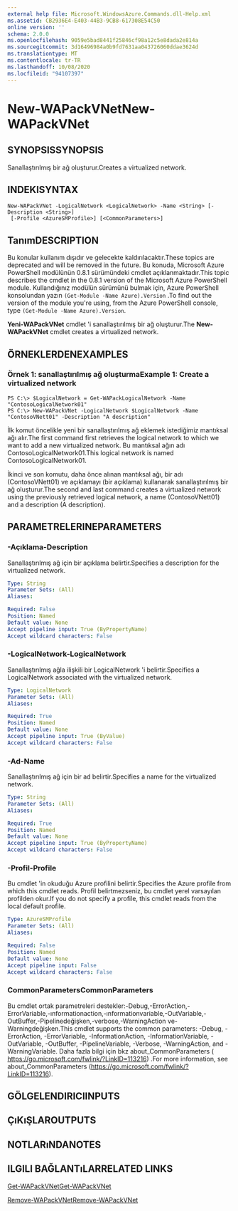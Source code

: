 ```yaml
---
external help file: Microsoft.WindowsAzure.Commands.dll-Help.xml
ms.assetid: CB2936E4-E403-44B3-9CB8-617308E54C50
online version: ''
schema: 2.0.0
ms.openlocfilehash: 9059e5bad8441f25846cf98a12c5e8dada2e814a
ms.sourcegitcommit: 3d16496984a0b9fd7631aa043726060ddae3624d
ms.translationtype: MT
ms.contentlocale: tr-TR
ms.lasthandoff: 10/08/2020
ms.locfileid: "94107397"
---
```

# <span data-ttu-id="c11b7-101">New-WAPackVNet</span><span class="sxs-lookup"><span data-stu-id="c11b7-101">New-WAPackVNet</span></span>

## <span data-ttu-id="c11b7-102">SYNOPSIS</span><span class="sxs-lookup"><span data-stu-id="c11b7-102">SYNOPSIS</span></span>
<span data-ttu-id="c11b7-103">Sanallaştırılmış bir ağ oluşturur.</span><span class="sxs-lookup"><span data-stu-id="c11b7-103">Creates a virtualized network.</span></span>

## <span data-ttu-id="c11b7-104">INDEKI</span><span class="sxs-lookup"><span data-stu-id="c11b7-104">SYNTAX</span></span>

```
New-WAPackVNet -LogicalNetwork <LogicalNetwork> -Name <String> [-Description <String>]
 [-Profile <AzureSMProfile>] [<CommonParameters>]
```

## <span data-ttu-id="c11b7-105">Tanım</span><span class="sxs-lookup"><span data-stu-id="c11b7-105">DESCRIPTION</span></span>
<span data-ttu-id="c11b7-106">Bu konular kullanım dışıdır ve gelecekte kaldırılacaktır.</span><span class="sxs-lookup"><span data-stu-id="c11b7-106">These topics are deprecated and will be removed in the future.</span></span>
<span data-ttu-id="c11b7-107">Bu konuda, Microsoft Azure PowerShell modülünün 0.8.1 sürümündeki cmdlet açıklanmaktadır.</span><span class="sxs-lookup"><span data-stu-id="c11b7-107">This topic describes the cmdlet in the 0.8.1 version of the Microsoft Azure PowerShell module.</span></span>
<span data-ttu-id="c11b7-108">Kullandığınız modülün sürümünü bulmak için, Azure PowerShell konsolundan yazın `(Get-Module -Name Azure).Version` .</span><span class="sxs-lookup"><span data-stu-id="c11b7-108">To find out the version of the module you're using, from the Azure PowerShell console, type `(Get-Module -Name Azure).Version`.</span></span>

<span data-ttu-id="c11b7-109">**Yeni-WAPackVNet** cmdlet 'i sanallaştırılmış bir ağ oluşturur.</span><span class="sxs-lookup"><span data-stu-id="c11b7-109">The **New-WAPackVNet** cmdlet creates a virtualized network.</span></span>

## <span data-ttu-id="c11b7-110">ÖRNEKLERDEN</span><span class="sxs-lookup"><span data-stu-id="c11b7-110">EXAMPLES</span></span>

### <span data-ttu-id="c11b7-111">Örnek 1: sanallaştırılmış ağ oluşturma</span><span class="sxs-lookup"><span data-stu-id="c11b7-111">Example 1: Create a virtualized network</span></span>
```
PS C:\> $LogicalNetwork = Get-WAPackLogicalNetwork -Name "ContosoLogicalNetwork01"
PS C:\> New-WAPackVNet -LogicalNetwork $LogicalNetwork -Name "ContosoVNett01" -Description "A description"
```

<span data-ttu-id="c11b7-112">İlk komut öncelikle yeni bir sanallaştırılmış ağ eklemek istediğimiz mantıksal ağı alır.</span><span class="sxs-lookup"><span data-stu-id="c11b7-112">The first command first retrieves the logical network to which we want to add a new virtualized network.</span></span>
<span data-ttu-id="c11b7-113">Bu mantıksal ağın adı ContosoLogicalNetwork01.</span><span class="sxs-lookup"><span data-stu-id="c11b7-113">This logical network is named ContosoLogicalNetwork01.</span></span>

<span data-ttu-id="c11b7-114">İkinci ve son komutu, daha önce alınan mantıksal ağı, bir adı (ContosoVNett01) ve açıklamayı (bir açıklama) kullanarak sanallaştırılmış bir ağ oluşturur.</span><span class="sxs-lookup"><span data-stu-id="c11b7-114">The second and last command creates a virtualized network using the previously retrieved logical network, a name (ContosoVNett01) and a description (A description).</span></span>

## <span data-ttu-id="c11b7-115">PARAMETRELERINE</span><span class="sxs-lookup"><span data-stu-id="c11b7-115">PARAMETERS</span></span>

### <span data-ttu-id="c11b7-116">-Açıklama</span><span class="sxs-lookup"><span data-stu-id="c11b7-116">-Description</span></span>
<span data-ttu-id="c11b7-117">Sanallaştırılmış ağ için bir açıklama belirtir.</span><span class="sxs-lookup"><span data-stu-id="c11b7-117">Specifies a description for the virtualized network.</span></span>

```yaml
Type: String
Parameter Sets: (All)
Aliases:

Required: False
Position: Named
Default value: None
Accept pipeline input: True (ByPropertyName)
Accept wildcard characters: False
```

### <span data-ttu-id="c11b7-118">-LogicalNetwork</span><span class="sxs-lookup"><span data-stu-id="c11b7-118">-LogicalNetwork</span></span>
<span data-ttu-id="c11b7-119">Sanallaştırılmış ağla ilişkili bir LogicalNetwork 'i belirtir.</span><span class="sxs-lookup"><span data-stu-id="c11b7-119">Specifies a LogicalNetwork associated with the virtualized network.</span></span>

```yaml
Type: LogicalNetwork
Parameter Sets: (All)
Aliases:

Required: True
Position: Named
Default value: None
Accept pipeline input: True (ByValue)
Accept wildcard characters: False
```

### <span data-ttu-id="c11b7-120">-Ad</span><span class="sxs-lookup"><span data-stu-id="c11b7-120">-Name</span></span>
<span data-ttu-id="c11b7-121">Sanallaştırılmış ağ için bir ad belirtir.</span><span class="sxs-lookup"><span data-stu-id="c11b7-121">Specifies a name for the virtualized network.</span></span>

```yaml
Type: String
Parameter Sets: (All)
Aliases:

Required: True
Position: Named
Default value: None
Accept pipeline input: True (ByPropertyName)
Accept wildcard characters: False
```

### <span data-ttu-id="c11b7-122">-Profil</span><span class="sxs-lookup"><span data-stu-id="c11b7-122">-Profile</span></span>
<span data-ttu-id="c11b7-123">Bu cmdlet 'in okuduğu Azure profilini belirtir.</span><span class="sxs-lookup"><span data-stu-id="c11b7-123">Specifies the Azure profile from which this cmdlet reads.</span></span>
<span data-ttu-id="c11b7-124">Profil belirtmezseniz, bu cmdlet yerel varsayılan profilden okur.</span><span class="sxs-lookup"><span data-stu-id="c11b7-124">If you do not specify a profile, this cmdlet reads from the local default profile.</span></span>

```yaml
Type: AzureSMProfile
Parameter Sets: (All)
Aliases:

Required: False
Position: Named
Default value: None
Accept pipeline input: False
Accept wildcard characters: False
```

### <span data-ttu-id="c11b7-125">CommonParameters</span><span class="sxs-lookup"><span data-stu-id="c11b7-125">CommonParameters</span></span>
<span data-ttu-id="c11b7-126">Bu cmdlet ortak parametreleri destekler:-Debug,-ErrorAction,-ErrorVariable,-ınformationaction,-ınformationvariable,-OutVariable,-OutBuffer,-Pipelinedeğişken,-verbose,-WarningAction ve-Warningdeğişken.</span><span class="sxs-lookup"><span data-stu-id="c11b7-126">This cmdlet supports the common parameters: -Debug, -ErrorAction, -ErrorVariable, -InformationAction, -InformationVariable, -OutVariable, -OutBuffer, -PipelineVariable, -Verbose, -WarningAction, and -WarningVariable.</span></span> <span data-ttu-id="c11b7-127">Daha fazla bilgi için bkz about_CommonParameters ( https://go.microsoft.com/fwlink/?LinkID=113216) .</span><span class="sxs-lookup"><span data-stu-id="c11b7-127">For more information, see about_CommonParameters (https://go.microsoft.com/fwlink/?LinkID=113216).</span></span>

## <span data-ttu-id="c11b7-128">GÖLGELENDIRICI</span><span class="sxs-lookup"><span data-stu-id="c11b7-128">INPUTS</span></span>

## <span data-ttu-id="c11b7-129">ÇıKıŞLAR</span><span class="sxs-lookup"><span data-stu-id="c11b7-129">OUTPUTS</span></span>

## <span data-ttu-id="c11b7-130">NOTLARıNDA</span><span class="sxs-lookup"><span data-stu-id="c11b7-130">NOTES</span></span>

## <span data-ttu-id="c11b7-131">ILGILI BAĞLANTıLAR</span><span class="sxs-lookup"><span data-stu-id="c11b7-131">RELATED LINKS</span></span>

[<span data-ttu-id="c11b7-132">Get-WAPackVNet</span><span class="sxs-lookup"><span data-stu-id="c11b7-132">Get-WAPackVNet</span></span>](./Get-WAPackVNet.md)

[<span data-ttu-id="c11b7-133">Remove-WAPackVNet</span><span class="sxs-lookup"><span data-stu-id="c11b7-133">Remove-WAPackVNet</span></span>](./Remove-WAPackVNet.md)


